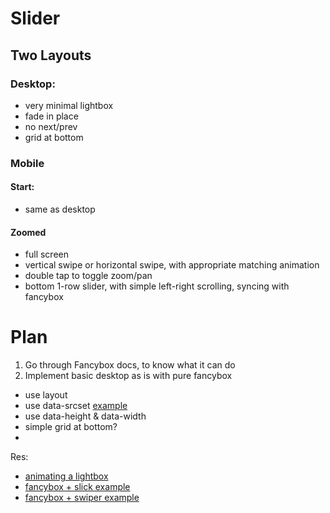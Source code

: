 # Slider

## Two Layouts

### Desktop:
* very minimal lightbox
* fade in place
* no next/prev
* grid at bottom


### Mobile
#### Start:
* same as desktop

#### Zoomed
* full screen
* vertical swipe or horizontal swipe, with appropriate matching animation
* double tap to toggle zoom/pan
* bottom 1-row slider, with simple left-right scrolling, syncing with fancybox


# Plan
1. Go through Fancybox docs, to know what it can do
2. Implement basic desktop as is with pure fancybox
  * use <a> layout
  * use data-srcset  [example](https://codepen.io/fancyapps/pen/YQKKYx?editors=1000)
  * use data-height & data-width
  * simple grid at bottom?
  *



Res:

* [animating a lightbox](http://usefulangle.com/post/38/animating-lightbox-with-css-javascript)
* [fancybox + slick example](https://codepen.io/anon/pen/mBaJVO)
* [fancybox + swiper example](https://codepen.io/fancyapps/pen/eWVyVg)